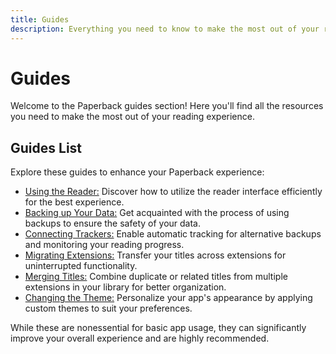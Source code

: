 ```yaml
---
title: Guides
description: Everything you need to know to make the most out of your reading experience.
---
```


# Guides

Welcome to the Paperback guides section! Here you'll find all the resources you need to make the most out of your reading experience.

## Guides List

Explore these guides to enhance your Paperback experience:

- [Using the Reader:](/guides/reader) Discover how to utilize the reader interface efficiently for the best experience.
- [Backing up Your Data:](/guides/backups) Get acquainted with the process of using backups to ensure the safety of your data.
- [Connecting Trackers:](/guides/trackers) Enable automatic tracking for alternative backups and monitoring your reading progress.
- [Migrating Extensions:](/guides/migrating) Transfer your titles across extensions for uninterrupted functionality.
- [Merging Titles:](/guides/merging) Combine duplicate or related titles from multiple extensions in your library for better organization.
- [Changing the Theme:](/guides/themes) Personalize your app's appearance by applying custom themes to suit your preferences.

While these are nonessential for basic app usage, they can significantly improve your overall experience and are highly recommended.
